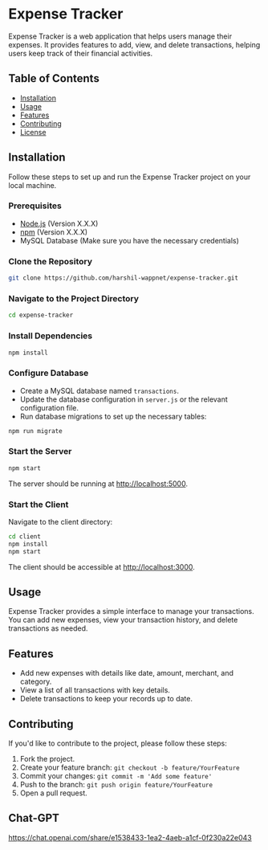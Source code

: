 # Expense Tracker

Expense Tracker is a web application that helps users manage their expenses. It provides features to add, view, and delete transactions, helping users keep track of their financial activities.

## Table of Contents

- [Installation](#installation)
- [Usage](#usage)
- [Features](#features)
- [Contributing](#contributing)
- [License](#license)

## Installation

Follow these steps to set up and run the Expense Tracker project on your local machine.

### Prerequisites

- [Node.js](https://nodejs.org/) (Version X.X.X)
- [npm](https://www.npmjs.com/) (Version X.X.X)
- MySQL Database (Make sure you have the necessary credentials)

### Clone the Repository

```bash
git clone https://github.com/harshil-wappnet/expense-tracker.git
```

### Navigate to the Project Directory

```bash
cd expense-tracker
```

### Install Dependencies

```bash
npm install
```

### Configure Database

- Create a MySQL database named `transactions`.
- Update the database configuration in `server.js` or the relevant configuration file.
- Run database migrations to set up the necessary tables:

```bash
npm run migrate
```

### Start the Server

```bash
npm start
```

The server should be running at [http://localhost:5000](http://localhost:5000).

### Start the Client

Navigate to the client directory:

```bash
cd client
npm install
npm start
```

The client should be accessible at [http://localhost:3000](http://localhost:3000).

## Usage

Expense Tracker provides a simple interface to manage your transactions. You can add new expenses, view your transaction history, and delete transactions as needed.

## Features

- Add new expenses with details like date, amount, merchant, and category.
- View a list of all transactions with key details.
- Delete transactions to keep your records up to date.

## Contributing

If you'd like to contribute to the project, please follow these steps:

1. Fork the project.
2. Create your feature branch: `git checkout -b feature/YourFeature`
3. Commit your changes: `git commit -m 'Add some feature'`
4. Push to the branch: `git push origin feature/YourFeature`
5. Open a pull request.

## Chat-GPT

https://chat.openai.com/share/e1538433-1ea2-4aeb-a1cf-0f230a22e043
